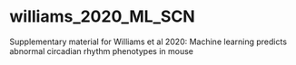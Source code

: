 # williams_2020_ML_SCN
Supplementary material for Williams et al 2020: Machine learning predicts abnormal circadian rhythm phenotypes in mouse
